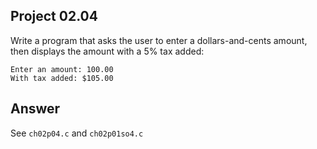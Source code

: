 ## Project 02.04
Write a program that asks the user to enter a dollars-and-cents amount, then displays the amount with a 5% tax added:
```
Enter an amount: 100.00
With tax added: $105.00
```

## Answer
See ```ch02p04.c``` and ```ch02p01so4.c```
